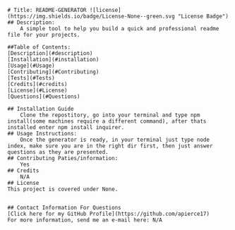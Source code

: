 
    # Title: README-GENERATOR ![license](https://img.shields.io/badge/License-None--green.svg "License Badge")
    ## Description:
        A simple tool to help you build a quick and professional readme file for your projects.
    
    ##Table of Contents:
    [Description](#description)
    [Installation](#installation)
    [Usage](#Usage)
    [Contributing](#Contributing)
    [Tests](#Tests)
    [Credits](#credits)
    [License](#License)
    [Questions](#Questions)

    ## Installation Guide
        Clone the repostitory, go into your terminal and type npm install(some machines require a different command), after thats installed enter npm install inquirer.
    ## Usage Instructions:
        Once the generator is ready, in your terminal just type node index, make sure you are in the right dir first, then just answer questions as they are presented.
    ## Contributing Paties/information:
        Yes
    ## Credits
        N/A
    ## License
    This project is covered under None.


    ## Contact Information For Questions
    [Click here for my GitHub Profile](https://github.com/apierce17)
    For more information, send me an e-mail here: N/A

    

